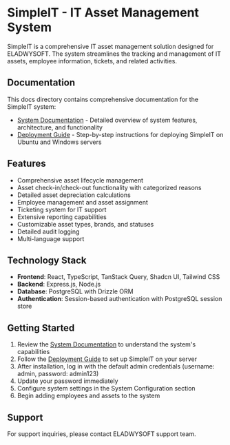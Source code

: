 # SimpleIT - IT Asset Management System

SimpleIT is a comprehensive IT asset management solution designed for ELADWYSOFT. The system streamlines the tracking and management of IT assets, employee information, tickets, and related activities.

## Documentation

This docs directory contains comprehensive documentation for the SimpleIT system:

- [System Documentation](./SimpleIT_System_Documentation.md) - Detailed overview of system features, architecture, and functionality
- [Deployment Guide](./SimpleIT_Deployment_Guide.md) - Step-by-step instructions for deploying SimpleIT on Ubuntu and Windows servers

## Features

- Comprehensive asset lifecycle management
- Asset check-in/check-out functionality with categorized reasons
- Detailed asset depreciation calculations
- Employee management and asset assignment
- Ticketing system for IT support
- Extensive reporting capabilities
- Customizable asset types, brands, and statuses
- Detailed audit logging
- Multi-language support

## Technology Stack

- **Frontend**: React, TypeScript, TanStack Query, Shadcn UI, Tailwind CSS
- **Backend**: Express.js, Node.js
- **Database**: PostgreSQL with Drizzle ORM
- **Authentication**: Session-based authentication with PostgreSQL session store

## Getting Started

1. Review the [System Documentation](./SimpleIT_System_Documentation.md) to understand the system's capabilities
2. Follow the [Deployment Guide](./SimpleIT_Deployment_Guide.md) to set up SimpleIT on your server
3. After installation, log in with the default admin credentials (username: admin, password: admin123)
4. Update your password immediately
5. Configure system settings in the System Configuration section
6. Begin adding employees and assets to the system

## Support

For support inquiries, please contact ELADWYSOFT support team.
